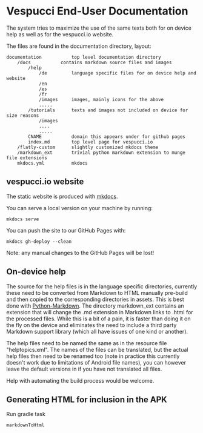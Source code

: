# Vespucci End-User Documentation

The system tries to maximize the use of the same texts both for on device help as well as for the vespucci.io website. 

The files are found in the documentation directory, layout:

    documentation			top level documentation directory
    	/docs			contains markdown source files and images
    		/help
    			/de			language specific files for on device help and website
    			/en
    			/es 
    			/fr
    			/images		images, mainly icons for the above
    			.....
    		/tutorials		texts and images not included on device for size reasons
    			/images
    			....
    			.....
    		CNAME			domain this appears under for github pages
    		index.md		top level page for vespucci.io
    	/flatly-custom		slightly customized mkdocs theme
    	/markdown_ext		trivial python markdown extension to munge file extensions 
    	mkdocs.yml			mkdocs

## vespucci.io website

The static website is produced with [mkdocs](http://mkdocs.org).

You can serve a local version on your machine by running:

    mkdocs serve

You can push the site to our GitHub Pages with:

    mkdocs gh-deploy --clean

Note: any manual changes to the GitHub Pages will be lost! 
	

## On-device help

The source for the help files is in the language specific directories, currently these need to be converted from Markdown to HTML manually pre-build and then copied to the corresponding directories in assets. This is best done with [Python-Markdown](https://pythonhosted.org/Markdown/). The directory markdown_ext contains an extension that will change the .md extension in Markdown links to .html for the processed files. While this is a bit of a pain, it is faster than doing it on the fly on the device and eliminates the need to include a third party Markdown support library (which all have issues of one kind or another).

The help files need to be named the same as in the resource file "helptopics.xml". The names of the files can be translated, but the actual help files then need to be renamed too (note in practice this currently doesn't work due to limitations of Android file names), you can however leave the default versions in if you have not translated all files. 

Help with automating the build process would be welcome.

## Generating HTML for inclusion in the APK

Run gradle task

    markdownToHtml
